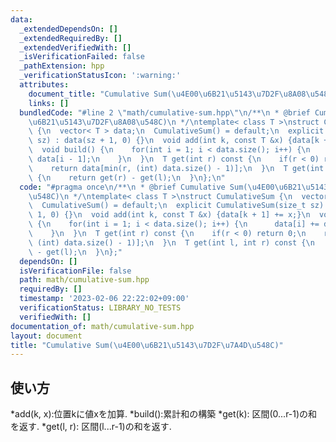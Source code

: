 ```yaml
---
data:
  _extendedDependsOn: []
  _extendedRequiredBy: []
  _extendedVerifiedWith: []
  _isVerificationFailed: false
  _pathExtension: hpp
  _verificationStatusIcon: ':warning:'
  attributes:
    document_title: "Cumulative Sum(\u4E00\u6B21\u5143\u7D2F\u8A08\u548C)"
    links: []
  bundledCode: "#line 2 \"math/cumulative-sum.hpp\"\n/**\n * @brief Cumulative Sum(\u4E00\
    \u6B21\u5143\u7D2F\u8A08\u548C)\n */\ntemplate< class T >\nstruct CumulativeSum\
    \ {\n  vector< T > data;\n  CumulativeSum() = default;\n  explicit CumulativeSum(size_t\
    \ sz) : data(sz + 1, 0) {}\n  void add(int k, const T &x) {data[k + 1] += x;}\n\
    \  void build() {\n    for(int i = 1; i < data.size(); i++) {\n      data[i] +=\
    \ data[i - 1];\n    }\n  }\n  T get(int r) const {\n    if(r < 0) return 0;\n\
    \    return data[min(r, (int) data.size() - 1)];\n  }\n  T get(int l, int r) const\
    \ {\n    return get(r) - get(l);\n  }\n};\n"
  code: "#pragma once\n/**\n * @brief Cumulative Sum(\u4E00\u6B21\u5143\u7D2F\u8A08\
    \u548C)\n */\ntemplate< class T >\nstruct CumulativeSum {\n  vector< T > data;\n\
    \  CumulativeSum() = default;\n  explicit CumulativeSum(size_t sz) : data(sz +\
    \ 1, 0) {}\n  void add(int k, const T &x) {data[k + 1] += x;}\n  void build()\
    \ {\n    for(int i = 1; i < data.size(); i++) {\n      data[i] += data[i - 1];\n\
    \    }\n  }\n  T get(int r) const {\n    if(r < 0) return 0;\n    return data[min(r,\
    \ (int) data.size() - 1)];\n  }\n  T get(int l, int r) const {\n    return get(r)\
    \ - get(l);\n  }\n};"
  dependsOn: []
  isVerificationFile: false
  path: math/cumulative-sum.hpp
  requiredBy: []
  timestamp: '2023-02-06 22:22:02+09:00'
  verificationStatus: LIBRARY_NO_TESTS
  verifiedWith: []
documentation_of: math/cumulative-sum.hpp
layout: document
title: "Cumulative Sum(\u4E00\u6B21\u5143\u7D2F\u7A4D\u548C)"
---
```


## 使い方

*add(k, x):位置kに値xを加算.
*build():累計和の構築
*get(k): 区間(0...r-1)の和を返す.
*get(l, r): 区間(l...r-1)の和を返す.